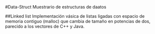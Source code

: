 #Data-Struct
Muestrario de estructuras de daatos

##Linked list
Implementación vásica de listas ligadas con espacio de memoria contiguo (malloc) que cambia de tamaño en potencias de dos, parecido a los vectores de C++ y Java.

